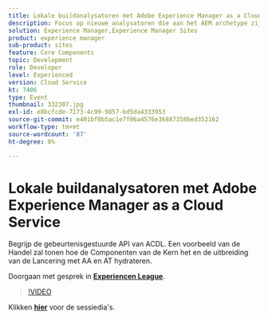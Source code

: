```yaml
---
title: Lokale buildanalysatoren met Adobe Experience Manager as a Cloud Service
description: Focus op nieuwe analysatoren die aan het AEM archetype zijn toegevoegd, zodat lokale validaties kunnen worden gereproduceerd die binnen de implementatiepijplijnen van Cloud Manager worden uitgevoerd.
solution: Experience Manager,Experience Manager Sites
product: experience manager
sub-product: sites
feature: Core Components
topic: Development
role: Developer
level: Experienced
version: Cloud Service
kt: 7406
type: Event
thumbnail: 332307.jpg
exl-id: e8bcfcde-7173-4c99-9857-bd5da4333953
source-git-commit: e401bf0b5ac1e7f06a4576e36887358bed352162
workflow-type: tm+mt
source-wordcount: '87'
ht-degree: 0%

---
```


# Lokale buildanalysatoren met Adobe Experience Manager as a Cloud Service

Begrijp de gebeurtenisgestuurde API van ACDL. Een voorbeeld van de Handel zal tonen hoe de Componenten van de Kern het en de uitbreiding van de Lancering met AA en AT hydrateren.

Doorgaan met gesprek in **[Experiencen League](https://adobe.ly/36Yd3v6)**.

>[!VIDEO](https://video.tv.adobe.com/v/332307/?quality=12&learn=on&hidetitle=true)

Klikken **[hier](/help/adobe-developers-live/assets/local-build-analyzers-aemcs.pdf)** voor de sessiedia&#39;s.
